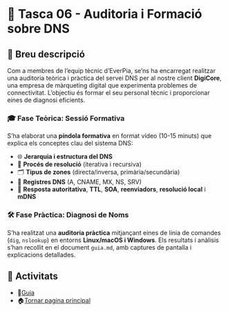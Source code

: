 # 📡 Tasca 06 - Auditoria i Formació sobre DNS

## 📝 Breu descripció

Com a membres de l’equip tècnic d’EverPia, se’ns ha encarregat realitzar una auditoria teòrica i pràctica del servei DNS per al nostre client **DigiCore**, una empresa de màrqueting digital que experimenta problemes de connectivitat. L’objectiu és formar el seu personal tècnic i proporcionar eines de diagnosi eficients.

### 🎓 Fase Teòrica: Sessió Formativa
S’ha elaborat una **píndola formativa** en format vídeo (10-15 minuts) que explica els conceptes clau del sistema DNS:

- 🌐 **Jerarquia i estructura del DNS**
- 🔄 **Procés de resolució** (iterativa i recursiva)
- 🗂️ **Tipus de zones** (directa/inversa, primària/secundària)
- 🧾 **Registres DNS** (A, CNAME, MX, NS, SRV)
- 🧠 **Resposta autoritativa**, **TTL**, **SOA**, **reenviadors**, **resolució local** i **mDNS**

### 🛠️ Fase Pràctica: Diagnosi de Noms

S’ha realitzat una **auditoria pràctica** mitjançant eines de línia de comandes (`dig`, `nslookup`) en entorns **Linux/macOS i Windows**. Els resultats i anàlisis s’han recollit en el document `guia.md`, amb captures de pantalla i explicacions detallades.

## 📂 Activitats

- 📄[Guia](guia.md)
- 🏠[Tornar pagina principal](../README.md)
